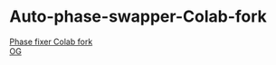 # Auto-phase-swapper-Colab-fork
[Phase fixer Colab fork](https://colab.research.google.com/drive/14HIQRhOcMmC8RCKUzo_t-ogIfjORbs2K) <br>
[OG](https://colab.research.google.com/github/lucassantillifuck2fa/Music-Source-Separation-Training/blob/main/Phase_Fixer.ipynb)
